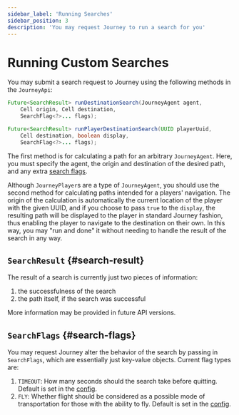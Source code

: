 ```yaml
---
sidebar_label: 'Running Searches'
sidebar_position: 3
description: 'You may request Journey to run a search for you'
---
```


# Running Custom Searches

You may submit a search request to Journey using the following methods in the `JourneyApi`:

```java
Future<SearchResult> runDestinationSearch(JourneyAgent agent, 
    Cell origin, Cell destination,
    SearchFlag<?>... flags);

Future<SearchResult> runPlayerDestinationSearch(UUID playerUuid, 
    Cell destination, boolean display, 
    SearchFlag<?>... flags);
```

The first method is for calculating a path for an arbitrary `JourneyAgent`. Here, you must specify the agent, the origin and destination of the desired path, and any extra [search flags](#search-flags).

Although `JourneyPlayer`s are a type of `JourneyAgent`, you should use the second method for calculating paths intended for a players' navigation. The origin of the calculation is automatically the current location of the player with the given UUID, and if you choose to pass `true` to the `display`, the resulting path will be displayed to the player in standard Journey fashion, thus enabling the player to navigate to the destination on their own. In this way, you may "run and done" it without needing to handle the result of the search in any way.

## `SearchResult` {#search-result}

The result of a search is currently just two pieces of information:
1. the successfulness of the search
2. the path itself, if the search was successful

More information may be provided in future API versions.

## `SearchFlags` {#search-flags}

You may request Journey alter the behavior of the search by passing in `SearchFlags`, which are essentially just key-value objects. Current flag types are:
1. `TIMEOUT`: How many seconds should the search take before quitting. Default is set in the [config](/docs/admin/config.md#search-behavior).
2. `FLY`: Whether flight should be considered as a possible mode of transportation for those with the ability to fly. Default is set in the [config](/docs/admin/config.md#search-behavior).